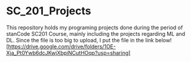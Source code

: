 # SC_201_Projects
This repository holds my programing projects done during the period of stanCode SC201 Course, mainly including the projects regarding ML and DL.
Since the file is too big to upload, I put the file in the link below!
[https://drive.google.com/drive/folders/1OE-Xja_Pt0Ywb6dcJKwjXbpiNCutHOqp?usp=sharing]
